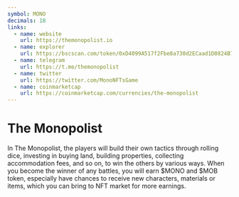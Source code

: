 ```yaml
---
symbol: MONO
decimals: 18
links:
  - name: website
    url: https://themonopolist.io
  - name: explorer
    url: https://bscscan.com/token/0xD4099A517f2Fbe8a730d2ECaad1D0824B75e084a
  - name: telegram
    url: https://t.me/themonopolist
  - name: twitter
    url: https://twitter.com/MonoNFTsGame
  - name: coinmarketcap
    url: https://coinmarketcap.com/currencies/the-monopolist
---
```


# The Monopolist

In The Monopolist, the players will build their own tactics through rolling dice, investing in buying land, building properties, collecting accommodation fees, and so on, to win the others by various ways. When you become the winner of any battles, you will earn $MONO and $MOB token, especially have chances to receive new characters, materials or items, which you can bring to NFT market for more earnings.
